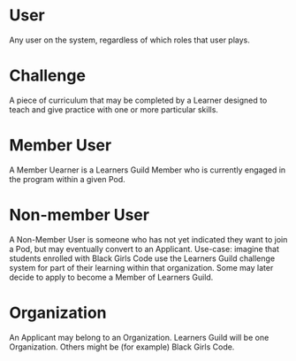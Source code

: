 # User

Any user on the system, regardless of which roles that user plays.

# Challenge

A piece of curriculum that may be completed by a Learner designed to teach and give practice with one or more particular skills.

# Member User

A Member Uearner is a Learners Guild Member who is currently engaged in the program within a given Pod.

# Non-member User

A Non-Member User is someone who has not yet indicated they want to join a Pod, but may eventually convert to an Applicant. Use-case: imagine that students enrolled with Black Girls Code use the Learners Guild challenge system for part of their learning within that organization. Some may later decide to apply to become a Member of Learners Guild.

# Organization

An Applicant may belong to an Organization. Learners Guild will be one Organization. Others might be (for example) Black Girls Code.
